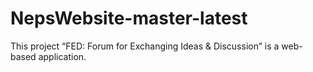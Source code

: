 # NepsWebsite-master-latest
This project “FED: Forum for Exchanging Ideas &amp; Discussion” is a web-based application. 
